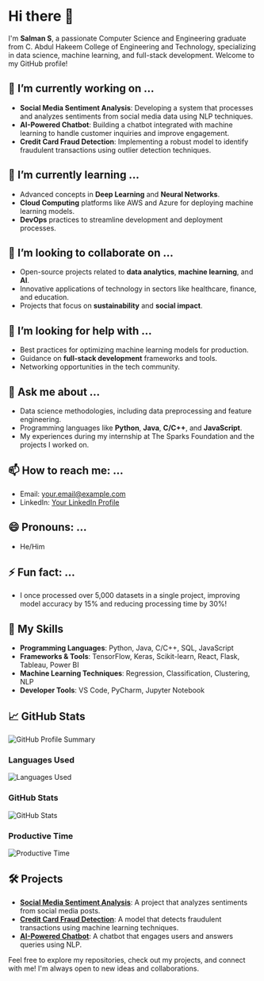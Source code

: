 # Hi there 👋

I'm **Salman S**, a passionate Computer Science and Engineering graduate from C. Abdul Hakeem College of Engineering and Technology, specializing in data science, machine learning, and full-stack development. Welcome to my GitHub profile!

## 🔭 I’m currently working on ...
- **Social Media Sentiment Analysis**: Developing a system that processes and analyzes sentiments from social media data using NLP techniques.
- **AI-Powered Chatbot**: Building a chatbot integrated with machine learning to handle customer inquiries and improve engagement.
- **Credit Card Fraud Detection**: Implementing a robust model to identify fraudulent transactions using outlier detection techniques.

## 🌱 I’m currently learning ...
- Advanced concepts in **Deep Learning** and **Neural Networks**.
- **Cloud Computing** platforms like AWS and Azure for deploying machine learning models.
- **DevOps** practices to streamline development and deployment processes.

## 👯 I’m looking to collaborate on ...
- Open-source projects related to **data analytics**, **machine learning**, and **AI**.
- Innovative applications of technology in sectors like healthcare, finance, and education.
- Projects that focus on **sustainability** and **social impact**.

## 🤔 I’m looking for help with ...
- Best practices for optimizing machine learning models for production.
- Guidance on **full-stack development** frameworks and tools.
- Networking opportunities in the tech community.

## 💬 Ask me about ...
- Data science methodologies, including data preprocessing and feature engineering.
- Programming languages like **Python**, **Java**, **C/C++**, and **JavaScript**.
- My experiences during my internship at The Sparks Foundation and the projects I worked on.

## 📫 How to reach me: ...
- Email: [your.email@example.com](mailto:salmansalmanbasha9@gmail.com)
- LinkedIn: [Your LinkedIn Profile](https://www.linkedin.com/in/salman936/)
  

## 😄 Pronouns: ...
- He/Him

## ⚡ Fun fact: ...
- I once processed over 5,000 datasets in a single project, improving model accuracy by 15% and reducing processing time by 30%!

## 🌟 My Skills
- **Programming Languages**: Python, Java, C/C++, SQL, JavaScript
- **Frameworks & Tools**: TensorFlow, Keras, Scikit-learn, React, Flask, Tableau, Power BI
- **Machine Learning Techniques**: Regression, Classification, Clustering, NLP
- **Developer Tools**: VS Code, PyCharm, Jupyter Notebook

## 📈 GitHub Stats
![GitHub Profile Summary](http://github-profile-summary-cards.vercel.app/api/cards/profile-details?username=Salman-id85&theme=gotham)

### Languages Used
![Languages Used](http://github-profile-summary-cards.vercel.app/api/cards/repos-per-language?username=Salman-id85&theme=gotham)

### GitHub Stats
![GitHub Stats](http://github-profile-summary-cards.vercel.app/api/cards/stats?username=Salman-id85&theme=gotham)

### Productive Time
![Productive Time](http://github-profile-summary-cards.vercel.app/api/cards/productive-time?username=Salman-id85&theme=gotham&utcOffset=8)

## 🛠️ Projects
- **[Social Media Sentiment Analysis](https://github.com/yourusername/social-media-sentiment-analysis)**: A project that analyzes sentiments from social media posts.
- **[Credit Card Fraud Detection](https://github.com/yourusername/credit-card-fraud-detection)**: A model that detects fraudulent transactions using machine learning techniques.
- **[AI-Powered Chatbot](https://github.com/yourusername/ai-chatbot)**: A chatbot that engages users and answers queries using NLP.

Feel free to explore my repositories, check out my projects, and connect with me! I'm always open to new ideas and collaborations.

